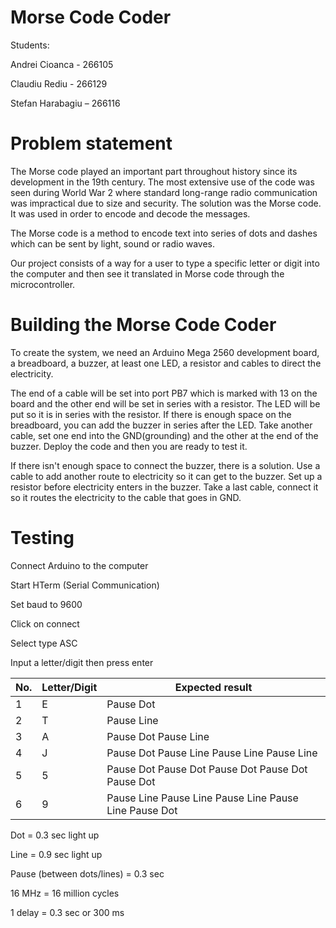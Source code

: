 

# Morse Code Coder



Students:

Andrei Cioanca - 266105

Claudiu Rediu - 266129

Stefan Harabagiu – 266116

# Problem statement

The Morse code played an important part throughout history since its development in the 19th century. The most extensive use of the code was seen during World War 2 where standard long-range radio communication was impractical due to size and security. The solution was the Morse code. It was used in order to encode and decode the messages.

The Morse code is a method to encode text into series of dots and dashes which can be sent by light, sound or radio waves.

Our project consists of a way for a user to type a specific letter or digit into the computer and then see it translated in Morse code through the microcontroller.

# Building the Morse Code Coder

To create the system, we need an Arduino Mega 2560 development board, a breadboard, a buzzer, at least one LED, a resistor and cables to direct the electricity.

The end of a cable will be set into port PB7 which is marked with 13 on the board and the other end will be set in series with a resistor. The LED will be put so it is in series with the resistor. If there is enough space on the breadboard, you can add the buzzer in series after the LED.  Take another cable, set one end into the GND(grounding) and the other at the end of the buzzer. Deploy the code and then you are ready to test it.

If there isn&#39;t enough space to connect the buzzer, there is a solution. Use a cable to add another route to electricity so it can get to the buzzer. Set up a resistor before electricity enters in the buzzer. Take a last cable, connect it so it routes the electricity to the cable that goes in GND.

# Testing

Connect Arduino to the computer

Start HTerm (Serial Communication)

Set baud to 9600

Click on connect

Select type ASC

Input a letter/digit then press enter

| No.   | Letter/Digit   | Expected result |
| --- | --- | --- |
| 1 | E | Pause Dot |
| 2 | T | Pause Line |
| 3 | A | Pause Dot Pause Line |
| 4 | J | Pause Dot Pause Line Pause Line Pause Line |
| 5 | 5 | Pause Dot Pause Dot Pause Dot Pause Dot Pause Dot |
| 6 | 9 | Pause Line Pause Line Pause Line Pause Line Pause Dot |

Dot = 0.3 sec light up

Line = 0.9 sec light up

Pause (between dots/lines) = 0.3 sec

16 MHz = 16 million cycles

1 delay = 0.3 sec or 300 ms

